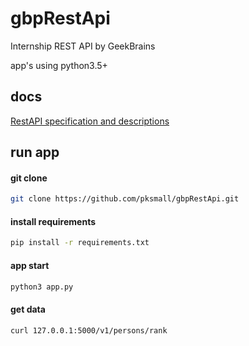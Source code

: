 # gbpRestApi
Internship REST API by GeekBrains 

app's using python3.5+

## docs 
[RestAPI specification and descriptions](https://docs.google.com/document/d/1CG61gS6CEszK0CSh2-it8DcpH5IPVVKa3W6oqnVu3hk/edit?usp=sharing)

## run app 

#### git clone
```bash
git clone https://github.com/pksmall/gbpRestApi.git
```


#### install requirements

```bash
pip install -r requirements.txt
```

#### app start
```bash
python3 app.py
```

#### get data
```bash
curl 127.0.0.1:5000/v1/persons/rank
```
